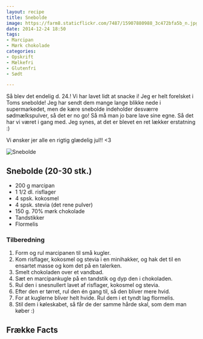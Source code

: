 ```yaml
---
layout: recipe
title: Snebolde
image: https://farm8.staticflickr.com/7487/15907880988_3c472bfa5b_n.jpg
date: 2014-12-24 18:50
tags:
- Marcipan
- Mørk chokolade
categories:
- Opskrift
- Mælkefri
- Glutenfri
- Sødt

---
```

Så blev det endelig d. 24.!  Vi har lavet lidt at snacke i! Jeg er helt forelsket i Toms snebolde! Jeg har sendt dem mange lange blikke nede i supermarkedet, men de kære snebolde indeholder desværre sødmælkspulver, så det er no go! Så må man jo bare lave sine egne. Så det har vi været i gang med. Jeg synes, at det er blevet en ret lækker erstatning :)

Vi ønsker jer alle en rigtig glædelig jul!! <3

![Snebolde](https://farm8.staticflickr.com/7487/15907880988_3c472bfa5b_z.jpg)



## Snebolde (20-30 stk.)
- 200 g marcipan
- 1 1/2 dl. risflager
- 4 spsk. kokosmel
- 4 spsk. stevia (det rene pulver)
- 150 g. 70% mørk chokolade
- Tandstikker
- Flormelis




### Tilberedning
1. Form og rul marcipanen til små kugler.
2. Kom risflager, kokosmel og stevia i en minihakker, og hak det til en ensartet masse og kom det på en talerken.
3. Smelt chokoladen over et vandbad.
4. Sæt en marcipankugle på en tandstik og dyp den i chokoladen.
5. Rul den i snesnullert lavet af risflager, kokosmel og stevia.
6. Efter den er tørret, rul den én gang til, så den bliver mere hvid.
7. For at kuglerne bliver helt hvide. Rul dem i et tyndt lag flormelis.
7. Stil dem i køleskabet, så får de der samme hårde skal, som dem man køber :)



## Frække Facts
